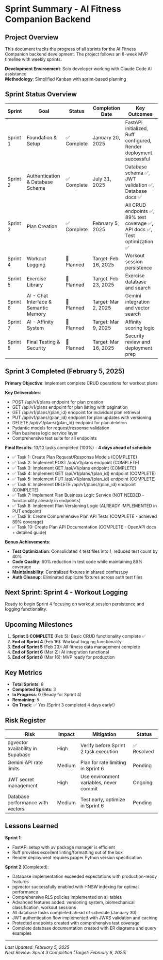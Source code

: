 # **Sprint Summary - AI Fitness Companion Backend**

## **Project Overview**

This document tracks the progress of all sprints for the AI Fitness Companion backend development. The project follows an 8-week MVP timeline with weekly sprints.

**Development Environment**: Solo developer working with Claude Code AI assistance  
**Methodology**: Simplified Kanban with sprint-based planning

## **Sprint Status Overview**

| Sprint | Goal | Status | Completion Date | Key Outcomes |
|--------|------|--------|-----------------|--------------|
| Sprint 1 | Foundation & Setup | ✅ Complete | January 20, 2025 | FastAPI initialized, Ruff configured, Render deployment successful |
| Sprint 2 | Authentication & Database Schema | ✅ Complete | July 31, 2025 | Database schema ✅, JWT validation ✅, Database docs ✅ |
| Sprint 3 | Plan Creation | ✅ Complete | February 5, 2025 | All CRUD endpoints ✅, 89% test coverage ✅, API docs ✅, Test optimization ✅ |
| Sprint 4 | Workout Logging | 📅 Planned | Target: Feb 16, 2025 | Workout session persistence |
| Sprint 5 | Exercise Library | 📅 Planned | Target: Feb 23, 2025 | Exercise database and search |
| Sprint 6 | AI - Chat Interface & Semantic Memory | 📅 Planned | Target: Mar 2, 2025 | Gemini integration and vector search |
| Sprint 7 | AI - Affinity System | 📅 Planned | Target: Mar 9, 2025 | Affinity scoring logic |
| Sprint 8 | Final Testing & Security | 📅 Planned | Target: Mar 16, 2025 | Security review and deployment prep |

## **Sprint 3 Completed (February 5, 2025)**

**Primary Objective**: Implement complete CRUD operations for workout plans

**Key Deliverables**:
- POST /api/v1/plans endpoint for plan creation
- GET /api/v1/plans endpoint for plan listing with pagination
- GET /api/v1/plans/{plan_id} endpoint for individual plan retrieval
- PUT /api/v1/plans/{plan_id} endpoint for plan updates with versioning
- DELETE /api/v1/plans/{plan_id} endpoint for plan deletion
- Pydantic models for request/response validation
- Plan business logic service layer
- Comprehensive test suite for all endpoints

**Final Results**: 10/10 tasks completed (100%) - **4 days ahead of schedule**
- ✅ Task 1: Create Plan Request/Response Models (COMPLETE)
- ✅ Task 2: Implement POST /api/v1/plans endpoint (COMPLETE)
- ✅ Task 3: Implement GET /api/v1/plans endpoint (COMPLETE)
- ✅ Task 4: Implement GET /api/v1/plans/{plan_id} endpoint (COMPLETE)
- ✅ Task 5: Implement PUT /api/v1/plans/{plan_id} endpoint (COMPLETE)
- ✅ Task 6: Implement DELETE /api/v1/plans/{plan_id} endpoint (COMPLETE)
- ✅ Task 7: Implement Plan Business Logic Service (NOT NEEDED - functionality already in endpoints)
- ✅ Task 8: Implement Plan Versioning Logic (ALREADY IMPLEMENTED in PUT endpoint)
- ✅ Task 9: Create Comprehensive Plan API Tests (COMPLETE - achieved 89% coverage)
- ✅ Task 10: Create Plan API Documentation (COMPLETE - OpenAPI docs + detailed guide)

**Bonus Achievements**:
- **Test Optimization**: Consolidated 4 test files into 1, reduced test count by 40%
- **Code Quality**: 60% reduction in test code while maintaining 89% coverage
- **Maintainability**: Centralized fixtures in shared conftest.py
- **Auth Cleanup**: Eliminated duplicate fixtures across auth test files

## **Next Sprint: Sprint 4 - Workout Logging**

Ready to begin Sprint 4 focusing on workout session persistence and logging functionality.

## **Upcoming Milestones**

1. **Sprint 3 COMPLETE** (Feb 5): Basic CRUD functionality complete ✅
2. **End of Sprint 4** (Feb 16): Workout logging functionality
3. **End of Sprint 5** (Feb 23): All fitness data management complete
4. **End of Sprint 6** (Mar 2): AI integration functional
5. **End of Sprint 8** (Mar 16): MVP ready for production

## **Key Metrics**

- **Total Sprints**: 8
- **Completed Sprints**: 3
- **In Progress**: 0 (Ready for Sprint 4)
- **Remaining**: 5
- **On Track**: ✅ Yes (Sprint 3 completed 4 days early!)

## **Risk Register**

| Risk | Impact | Mitigation | Status |
|------|--------|------------|--------|
| pgvector availability in Supabase | High | Verify before Sprint 2 task execution | ✅ Resolved |
| Gemini API rate limits | Medium | Plan for rate limiting in Sprint 6 | Pending |
| JWT secret management | High | Use environment variables, never commit | Ongoing |
| Database performance with vectors | Medium | Test early, optimize in Sprint 6 | Pending |

## **Lessons Learned**

**Sprint 1**:
- FastAPI setup with uv package manager is efficient
- Ruff provides excellent linting/formatting out of the box
- Render deployment requires proper Python version specification

**Sprint 2** (Completed):
- Database implementation exceeded expectations with production-ready features
- pgvector successfully enabled with HNSW indexing for optimal performance
- Comprehensive RLS policies implemented on all tables
- Advanced features added: versioning system, biomechanical classification, workout sessions
- All database tasks completed ahead of schedule (January 30)
- JWT authentication flow implemented with JWKS validation and caching
- Protected endpoints created with comprehensive test coverage
- Complete database documentation created with ER diagrams and query examples

---

*Last Updated: February 5, 2025*  
*Next Review: Sprint 3 Completion (Target: February 9, 2025)*